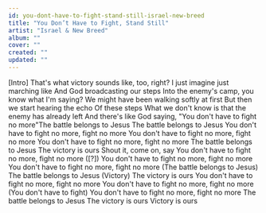 ```yaml
---
id: you-dont-have-to-fight-stand-still-israel-new-breed
title: "You Don’t Have to Fight, Stand Still"
artist: "Israel & New Breed"
album: ""
cover: ""
created: ""
updated: ""
---
```


[Intro]
That's what victory sounds like, too, right?
I just imagine just marching like
And God broadcasting our steps
Into the enemy's camp, you know what I'm saying?
We might have been walking softly at first
But then we start hearing the echo
Of these steps
What we don't know is that the enemy has already left
And there's like God saying, "You don't have to fight no more"The battle belongs to Jesus
The battle belongs to Jesus
You don't have to fight no more, fight no more
You don't have to fight no more, fight no more
You don't have to fight no more, fight no more
The battle belongs to Jesus
The victory is ours
Shout it, come on, say
You don't have to fight no more, fight no more ([?])
You don't have to fight no more, fight no more
You don't have to fight no more, fight no more
(The battle belongs to Jesus) The battle belongs to Jesus
(Victory) The victory is ours
You don't have to fight no more, fight no more
You don't have to fight no more, fight no more (You don't have to fight)
You don't have to fight no more, fight no more
The battle belongs to Jesus
The victory is ours
Victory is ours